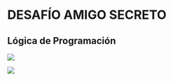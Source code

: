 <h1>DESAFÍO AMIGO SECRETO</h1>
<h2>Lógica de Programación</h2>

<p align="left"> <img src="https://img.shields.io/badge/Alura-LATAM-blue"> </p> <p align="left"> <img src="https://img.shields.io/badge/Oracle-ONE-red"> </p>
